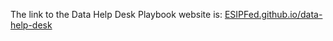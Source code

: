 The link to the Data Help Desk Playbook website is: [ESIPFed.github.io/data-help-desk](https://ESIPFed.github.io/data-help-desk/)
